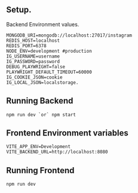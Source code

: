 ## Setup.

Backend Environment values.

```shell
MONGODB_URI=mongodb://localhost:27017/instagram
REDIS_HOST=localhost
REDIS_PORT=6378
NODE_ENV=development #production
IG_USERNAME=username
IG_PASSWORD=password
DEBUG_PLAYWRIGHT=false
PLAYWRIGHT_DEFAULT_TIMEOUT=60000
IG_COOKIE_JSON=cookie
IG_LOCAL_JSON=localstorage.
```

## Running Backend

```shell
npm run dev `or` npm start
```

## Frontend Environment variables

```shell
VITE_APP_ENV=Development
VITE_BACKEND_URL=http://localhost:8080
```

## Running Frontend

```shell
npm run dev
```
